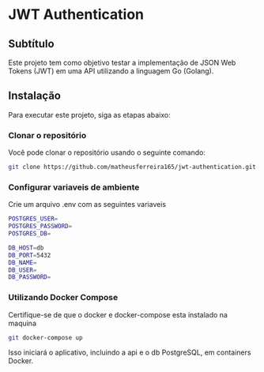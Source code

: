 # JWT Authentication

## Subtítulo
Este projeto tem como objetivo testar a implementação de JSON Web Tokens (JWT) em uma API utilizando a linguagem Go (Golang).

## Instalação

Para executar este projeto, siga as etapas abaixo:

### Clonar o repositório

Você pode clonar o repositório usando o seguinte comando:

```bash
git clone https://github.com/matheusferreira165/jwt-authentication.git
```
### Configurar variaveis de ambiente
Crie um arquivo .env com as seguintes variaveis 

```bash
POSTGRES_USER=
POSTGRES_PASSWORD=
POSTGRES_DB=

DB_HOST=db
DB_PORT=5432
DB_NAME=
DB_USER=
DB_PASSWORD=
```

### Utilizando Docker Compose

Certifique-se de que o docker e docker-compose esta instalado na maquina

```bash
git docker-compose up
```
Isso iniciará o aplicativo, incluindo a api e o db PostgreSQL, em containers Docker.